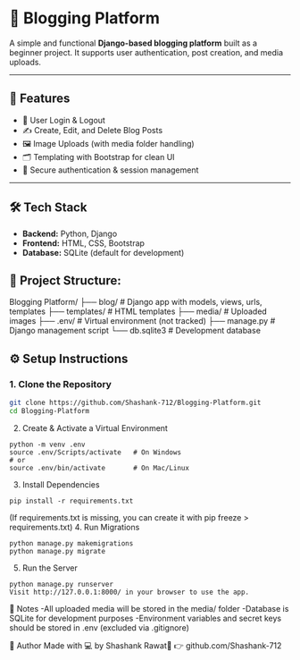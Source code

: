 # 📝 Blogging Platform

A simple and functional **Django-based blogging platform** built as a beginner project. It supports user authentication, post creation, and media uploads.

---

## 🚀 Features

- 👤 User Login & Logout
- ✍️ Create, Edit, and Delete Blog Posts
- 🖼️ Image Uploads (with media folder handling)
- 🗂️ Templating with Bootstrap for clean UI
- 🔐 Secure authentication & session management

---

## 🛠️ Tech Stack

- **Backend:** Python, Django
- **Frontend:** HTML, CSS, Bootstrap
- **Database:** SQLite (default for development)


## 📁 Project Structure:

Blogging Platform/
├── blog/ # Django app with models, views, urls, templates
├── templates/ # HTML templates
├── media/ # Uploaded images
├── .env/ # Virtual environment (not tracked)
├── manage.py # Django management script
└── db.sqlite3 # Development database


## ⚙️ Setup Instructions

### 1. Clone the Repository

```bash
git clone https://github.com/Shashank-712/Blogging-Platform.git
cd Blogging-Platform
```
2. Create & Activate a Virtual Environment
```
python -m venv .env
source .env/Scripts/activate   # On Windows
# or
source .env/bin/activate       # On Mac/Linux
```
3. Install Dependencies
```
pip install -r requirements.txt

```
(If requirements.txt is missing, you can create it with pip freeze > requirements.txt)
4. Run Migrations
```
python manage.py makemigrations
python manage.py migrate
```
5. Run the Server
```
python manage.py runserver
Visit http://127.0.0.1:8000/ in your browser to use the app.
```
📌 Notes
-All uploaded media will be stored in the media/ folder
-Database is SQLite for development purposes
-Environment variables and secret keys should be stored in .env (excluded via .gitignore)

🙌 Author
Made with 💻 by Shashank Rawat👹
👉 github.com/Shashank-712
